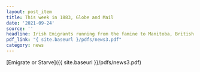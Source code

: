 ```yaml
---
layout: post_item
title: This week in 1883, Globe and Mail
date: '2021-09-24'
source: ''
headline: Irish Emigrants running from the famine to Manitoba, British Columbia...
pdf_link: "{ site.baseurl }/pdfs/news3.pdf"
category: news
---
```


[Emigrate or Starve]({{ site.baseurl }}/pdfs/news3.pdf)